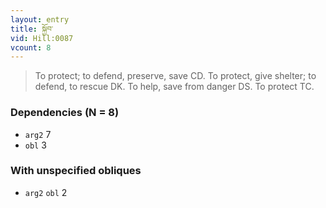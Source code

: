 ```yaml
---
layout: entry
title: སྐྱོབ་
vid: Hill:0087
vcount: 8
---
```

> To protect; to defend, preserve, save CD\. To protect, give shelter; to defend, to rescue DK\. To help, save from danger DS\. To protect TC\.


### Dependencies (N = 8)
* `arg2` 7
* `obl` 3


### With unspecified obliques
* `arg2` `obl` 2
